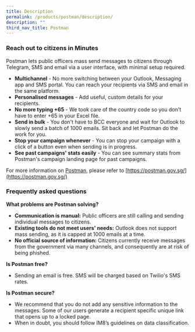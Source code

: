 ```yaml
---
title: Description
permalink: /products/postman/description/
description: ""
third_nav_title: Postman
---
```

### **Reach out to citizens in Minutes**

Postman lets public officers mass send messages to citizens through Telegram, SMS and email via a user interface, with minimal setup required.

* **Multichannel** - No more switching between your Outlook, Messaging app and SMS portal. You can reach your recipients via SMS and email in the same platform.
* **Personalised messages** - Add useful, custom details for your recipients.
* **No more typing +65** - We took care of the country code so you don't have to enter +65 in your Excel file.
* **Send in bulk** - You don't have to BCC everyone and wait for Outlook to slowly send a batch of 1000 emails. Sit back and let Postman do the work for you.
* **Stop your campaign whenever** - You can stop your campaign with a click of a button even when sending is in progress.
* **See past campaigns' stats easily** - You can see summary stats from Postman's campaign landing page for past campaigns.

For more information on [Postman](https://postman.gov.sg/), please refer to [https://postman.gov.sg/](https://postman.gov.sg/)
### **Frequently asked questions**

**What problems are Postman solving?**

* **Communication is manual:** Public officers are still calling and sending individual messages to citizens.
* **Existing tools do not meet users' needs:** Outlook does not support mass sending, as it is capped at 1000 emails at a time.
* **No official source of information:** Citizens currently receive messages from the government via many channels, and consequently are at risk of being phished.

**Is Postman free?**
* Sending an email is free. SMS will be charged based on Twilio's SMS rates.

**Is Postman secure?**

* We recommend that you do not add any sensitive information to the messages. Some of our users generate a recipient specific unique link that opens up to a locked page. 
* When in doubt, you should follow IM8’s guidelines on data classification.

